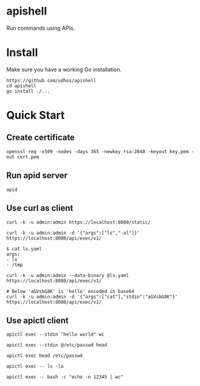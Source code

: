 # apishell
Run commands using APIs.

# Install

Make sure you have a working Go installation.

    https://github.com/udhos/apishell
    cd apishell
    go install ./...

# Quick Start

## Create certificate

    openssl req -x509 -nodes -days 365 -newkey rsa:2048 -keyout key.pem -out cert.pem

## Run apid server

    apid

## Use curl as client

    curl -k -u admin:admin https://localhost:8080/static/

    curl -k -u admin:admin -d '{"args":["ls","-al"]}' https://localhost:8080/api/exec/v1/

    $ cat ls.yaml
    args:
    - ls
    - /tmp

    curl -k -u admin:admin --data-binary @ls.yaml https://localhost:8080/api/exec/v1/

    # Below 'aGVsbG8K' is 'hello' encoded in base64
    curl -k -u admin:admin -d '{"args":["cat"],"stdin":"aGVsbG8K"}' https://localhost:8080/api/exec/v1/

## Use apictl client

```
apictl exec --stdin "hello world" wc

apictl exec --stdin @/etc/passwd head

apictl exec head /etc/passwd

apictl exec -- ls -la

apictl exec -- bash -c "echo -n 12345 | wc"
```
